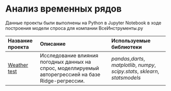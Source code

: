 # Анализ временных рядов

Данные проекты были выполнены на Python в Jupyter Notebook в ходе построения модели спроса для компании ВсеИнструменты.ру

| Название проекта | Описание | Используемые библиотеки | 
| :---------------------- | :---------------------- | :---------------------- |
|[Weather test](Weather_test)|Исследование влияния погодных данных на спрос, моделлируемый авторегрессией на базе Ridge-регрессии.|*pandas*,*darts*, *matplotlib*, *numpy*, *scipy.stats*, *sklearn*, *statsmodels*|

